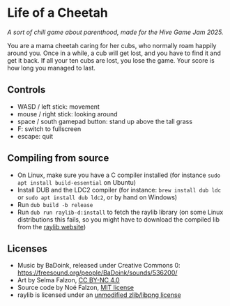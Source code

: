 # Life of a Cheetah

*A sort of chill game about parenthood, made for the Hive Game Jam 2025.*

You are a mama cheetah caring for her cubs, who normally roam happily around you. Once in a while, a cub will get lost, and you have to find it and get it back. If all your ten cubs are lost, you lose the game. Your score is how long you managed to last.

## Controls

- WASD / left stick: movement
- mouse / right stick: looking around
- space / south gamepad button: stand up above the tall grass
- F: switch to fullscreen
- escape: quit

## Compiling from source

- On Linux, make sure you have a C compiler installed (for instance `sudo apt install build-essential` on Ubuntu)
- Install DUB and the LDC2 compiler (for instance: `brew install dub ldc` or `sudo apt install dub ldc2`, or by hand on Windows)
- Run `dub build -b release`
- Run `dub run raylib-d:install` to fetch the raylib library (on some Linux distributions this fails, so you might have to download the compiled lib from the [raylib website](https://github.com/raysan5/raylib/releases/tag/5.5))

## Licenses

- Music by BaDoink, released under Creative Commons 0: https://freesound.org/people/BaDoink/sounds/536200/
- Art by Selma Falzon, [CC BY-NC 4.0](https://creativecommons.org/licenses/by-nc/4.0/)
- Source code by Noé Falzon, [MIT license](license.md)
- raylib is licensed under an [unmodified zlib/libpng license](https://www.raylib.com/license.html)
